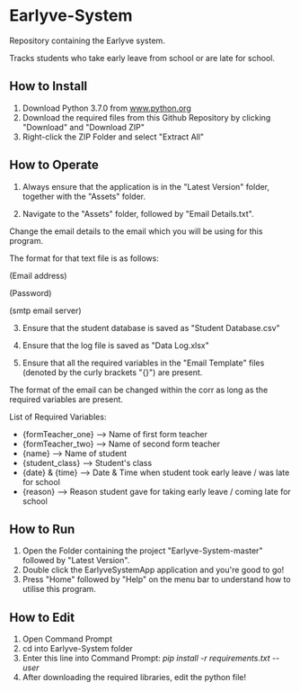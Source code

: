 # Earlyve-System

Repository containing the Earlyve system.

Tracks students who take early leave from school or are late for school.
	

## How to Install
1. Download Python 3.7.0 from www.python.org
2. Download the required files from this Github Repository by clicking "Download" and "Download ZIP"
3. Right-click the ZIP Folder and select "Extract All"

## How to Operate
1. Always ensure that the application is in the "Latest Version" folder, together with the "Assets" folder.

2. Navigate to the "Assets" folder, followed by "Email Details.txt". 

Change the email details to the email which you will be using for this program.

The format for that text file is as follows:

(Email address)

(Password)

(smtp email server)

3. Ensure that the student database is saved as "Student Database.csv"

4. Ensure that the log file is saved as "Data Log.xlsx"

5. Ensure that all the required variables in the "Email Template" files (denoted by the curly brackets "{}") are present.

The format of the email can be changed within the corr as long as the required variables are present.

List of Required Variables:
- {formTeacher_one} --> Name of first form teacher
- {formTeacher_two} --> Name of second form teacher
- {name} --> Name of student
- {student_class} --> Student's class
- {date} & {time} --> Date & Time when student took early leave / was late for school
- {reason} --> Reason student gave for taking early leave / coming late for school

## How to Run
1. Open the Folder containing the project "Earlyve-System-master" followed by "Latest Version".
2. Double click the EarlyveSystemApp application and you're good to go!
3. Press "Home" followed by "Help" on the menu bar to understand how to utilise this program.

## How to Edit
1. Open Command Prompt
2. cd into Earlyve-System folder
3. Enter this line into Command Prompt: _pip install -r requirements.txt --user_
4. After downloading the required libraries, edit the python file!